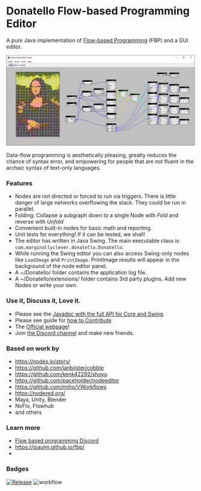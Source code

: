 # Donatello Flow-based Programming Editor

A pure Java implementation of [Flow-based Programming](https://en.wikipedia.org/wiki/Dataflow_programming) (FBP) and a GUI editor.

![img](docs/preview-for-github.png)

Data-flow programming is aesthetically pleasing, greatly reduces the chance of syntax error, and empowering for people
that are not fluent in the archaic syntax of text-only languages.

### Features

- Nodes are not directed or forced to run via triggers.  There is little danger of large networks overflowing the stack.  They could be run in parallel.
- Folding: Collapse a subgraph down to a single Node with *Fold* and reverse with *Unfold*
- Convenient built-in nodes for basic math and reporting.
- Unit tests for everything!  If it can be tested, we shall!
- The editor has written in Java Swing.  The main executable class is `com.marginallyclever.donatello.Donatello`.
- While running the Swing editor you can also access Swing-only nodes like `LoadImage` and `PrintImage`.  PrintImage results will appear in the background of the node editor panel.
- A ~/Donatello/ folder contains the application log file.
- A ~/Donatello/extensions/ folder contains 3rd party plugins.  Add new Nodes or write your own.

### Use it, Discuss it, Love it.

- Please see the [Javadoc with the full API for Core and Swing](https://marginallyclever.github.io/NodeGraphCore/javadoc).
- Please see guide for [how to Contribute](https://github.com/MarginallyClever/NodeGraphCore/blob/main/CONTRIBUTING.md)
- The [Official webpage](https://marginallyclever.github.io/NodeGraphCore/)!
- Join [the Discord channel](https://discord.gg/Q5TZFmB) and make new friends.

### Based on work by

- https://nodes.io/story/
- https://github.com/janbijster/cobble
- https://github.com/kenk42292/shoyu
- https://github.com/paceholder/nodeeditor
- https://github.com/miho/VWorkflows
- https://nodered.org/
- Maya, Unity, Blender
- NoFlo, Flowhub
- and others

### Learn more

- [Flow based programming Discord](https://discord.com/invite/YBQj6UsD5H)
- https://jpaulm.github.io/fbp/
- 
### Badges

[![Release](https://jitpack.io/v/MarginallyClever/NodeGraphCore.svg)](https://jitpack.io/#MarginallyClever/NodeGraphCore)
![ workflow](https://github.com/MarginallyClever/NodeGraphCore/actions/workflows/main.yml/badge.svg)
